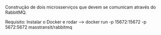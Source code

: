 Construção de dois microsserviços que devem se comunicam através do RabbitMQ.

Requisito: Instalar o Docker e rodar --> docker run -p 15672:15672 -p 5672:5672 masstransit/rabbitmq
